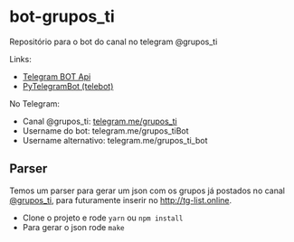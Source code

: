 # bot-grupos_ti
Repositório para o bot do canal no telegram @grupos_ti

Links:
- [Telegram BOT Api](https://core.telegram.org/bots/api)
- [PyTelegramBot (telebot)](https://github.com/eternnoir/pyTelegramBotAPI)

No Telegram:
- Canal @grupos_ti: [telegram.me/grupos_ti](https://t.me/grupos_ti)
- Username do bot: telegram.me/grupos_tiBot
- Username alternativo: telegram.me/grupos_ti_bot

## Parser

Temos um parser para gerar um json com os grupos já postados no canal [@grupos_ti](https://t.me/grupos_ti), para futuramente inserir no http://tg-list.online.

- Clone o projeto e rode `yarn` ou `npm install`
- Para gerar o json rode `make`
